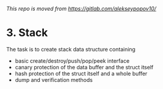 *This repo is moved from https://gitlab.com/alekseypopov10/*
# 3. Stack

The task is to create stack data structure containing
- basic create/destroy/push/pop/peek interface
- canary protection of the data buffer and the struct itself
- hash protection of the struct itself and a whole buffer
- dump and verification methods
